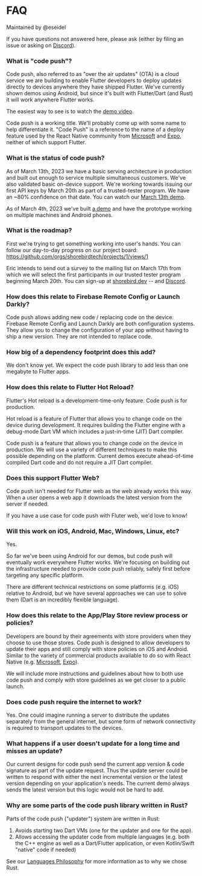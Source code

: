 # FAQ

Maintained by @eseidel

If you have questions not answered here, please ask (either by filing an issue
or asking on [Discord](https://discord.gg/9hKJcWGcaB)).

### What is "code push"?

Code push, also referred to as "over the air updates" (OTA) is a cloud service
we are building to enable Flutter developers to deploy updates directly to
devices anywhere they have shipped Flutter.  We've currently shown demos using
Android, but since it's built with Flutter/Dart (and Rust) it will work anywhere
Flutter works.

The easiest way to see is to watch the [demo
video](https://www.youtube.com/watch?v=mmKvs0_Zu14&ab_channel=Shorebird).

Code push is a working title.  We'll probably come up with some name to help
differentiate it.  "Code Push" is a reference to the name of a deploy feature
used by the React Native community from [Microsoft](https://appcenter.ms) and
[Expo](https://expo.dev), neither of which support Flutter.

### What is the status of code push?

As of March 13th, 2023 we have a basic serving architecture in production and
built out enough to service multiple simultaneous customers.  We've also
validated basic on-device support.  We're working towards issuing our first
API keys by March 20th as part of a trusted-tester program.  We have an ~80%
confidence on that date.
You can watch our [March 13th demo](https://www.youtube.com/watch?v=oZ9fa-kob_U).

As of March 4th, 2023 we've built [a
demo](https://www.youtube.com/watch?v=mmKvs0_Zu14&ab_channel=Shorebird) and have
the prototype working on multiple machines and Android phones.

### What is the roadmap?

First we're trying to get something working into user's hands.  You can follow
our day-to-day progress on our project board:
https://github.com/orgs/shorebirdtech/projects/1/views/1

Eric intends to send out a survey to the mailing list on March 17th from which
we will select the first participants in our trusted tester program beginning
March 20th.  You can sign-up at [shorebird.dev](https://shorebird.dev) -- and
[Discord](https://discord.gg/9hKJcWGcaB).

### How does this relate to Firebase Remote Config or Launch Darkly?

Code push allows adding new code / replacing code on the device.  Firebase
Remote Config and Launch Darkly are both configuration systems.  They allow you
to change the configuration of your app without having to ship a new version.
They are not intended to replace code.

### How big of a dependency footprint does this add?

We don't know yet.  We expect the code push library to add less than one
megabyte to Flutter apps.


### How does this relate to Flutter Hot Reload?

Flutter's Hot reload is a development-time-only feature.  Code push is for
production.

Hot reload is a feature of Flutter that allows you to change code on the device
during development.  It requires building the Flutter engine with a debug-mode
Dart VM which includes a just-in-time (JIT) Dart compiler.

Code push is a feature that allows you to change code on the device in
production.  We will use a variety of different techniques to make this possible
depending on the platform.  Current demos execute ahead-of-time compiled Dart
code and do not require a JIT Dart compiler.

### Does this support Flutter Web?

Code push isn't needed for Flutter web as the web already works this way.  When
a user opens a web app it downloads the latest version from the server if
needed.

If you have a use case for code push with Fluter web, we'd love to know!

### Will this work on iOS, Android, Mac, Windows, Linux, etc?

Yes.

So far we've been using Android for our demos, but code push will eventually
work everywhere Flutter works. We're focusing on building out the infrastructure
needed to provide code push reliably, safely first before targeting any specific
platform.

There are different technical restrictions on some platforms (e.g. iOS) relative
to Android, but we have several approaches we can use to solve them (Dart is an
incredibly flexible language).

### How does this relate to the App/Play Store review process or policies?

Developers are bound by their agreements with store providers when they choose
to use those stores.  Code push is designed to allow developers to update their
apps and still comply with store policies on iOS and Android.  Similar to the
variety of commercial products available to do so with React Native (e.g.
[Microsoft](https://appcenter.ms), [Expo](https://expo.dev)).

We will include more instructions and guidelines about how to both use code push
and comply with store guidelines as we get closer to a public launch.

### Does code push require the internet to work?

Yes.  One could imagine running a server to distribute the updates separately
from the general internet, but some form of network connectivity is required to
transport updates to the devices.


### What happens if a user doesn't update for a long time and misses an update?

Our current designs for code push send the current app version & code signature
as part of the update request.  Thus the update server could be written to
respond with either the next incremental version or the latest version depending
on your application's needs.  The current demo always sends the latest version
but this logic would not be hard to add.

### Why are some parts of the code push library written in Rust?

Parts of the code push ("updater") system are written in Rust:
1. Avoids starting two Dart VMs (one for the updater and one for the app).
2. Allows accessing the updater code from multiple languages (e.g. both the C++ engine as well as a Dart/Flutter application, or even Kotlin/Swift "native" code if needed)

See our [Languages Philosophy](https://github.com/shorebirdtech/handbook/blob/main/engineering.md#languages) for more information as to why we chose Rust.
